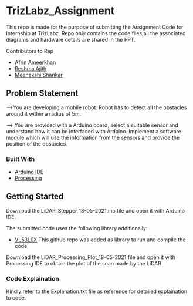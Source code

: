 # TrizLabz_Assignment
This repo is made for the purpose of submitting the Assignment Code for Internship at TrizLabz.
Repo only contains the code files,all the associated diagrams and hardware details are shared in the PPT.

Contributors to Rep

* [Afrin Ameerkhan]()
* [Reshma Ajith]()
* [Meenakshi Shankar]()


<!-- ABOUT THE PROJECT -->
## Problem Statement

-->You are developing a mobile robot.
Robot has to detect all the obstacles around it within a radius of 5m.

--> You are provided with a Arduino board, select a suitable sensor and understand how it can be interfaced with Arduino. Implement a software module which will use
the information from the sensors and provide the position of the obstacles.

<!-- Built With-->
### Built With

* [Arduino IDE](https://www.arduino.cc/en/software/)
* [Processing](https://processing.org/download/)

<!-- GETTING STARTED -->
## Getting Started

Download the LiDAR_Stepper_18-05-2021.ino file and open it with Arduino IDE.

The submitted code uses the following library additionally:
* [VL53L0X](https://github.com/pololu/vl53l0x-arduino)
  This github repo was added as library to run and compile the code.
  
Download the LiDAR_Processing_Plot_18-05-2021 file and open it with Processing IDE to obtain the plot of the scan made by the LiDAR.

<!-- Code Explaination-->
### Code Explaination
 Kindly refer to the Explanation.txt file as reference for detailed explaination to code.
